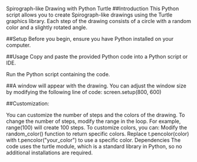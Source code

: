 

Spirograph-like Drawing with Python Turtle
##Introduction
This Python script allows you to create Spirograph-like drawings using the Turtle graphics library. Each step of the drawing consists of a circle with a random color and a slightly rotated angle.

##Setup
Before you begin, ensure you have Python installed on your computer.

##Usage
Copy and paste the provided Python code into a Python script or IDE.

Run the Python script containing the code.

##A window will appear with the drawing. You can adjust the window size by modifying the following line of code:
screen.setup(800, 600)


##Customization:

You can customize the number of steps and the colors of the drawing.
To change the number of steps, modify the range in the loop. For example, range(100) will create 100 steps.
To customize colors, you can:
Modify the random_color() function to return specific colors.
Replace t.pencolor(color) with t.pencolor("your_color") to use a specific color.
Dependencies
The code uses the turtle module, which is a standard library in Python, so no additional installations are required.
